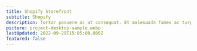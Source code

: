 ```yaml
---
title: Shopify Storefront
subtitle: Shopify
description: Tortor posuere ac ut consequat. Et malesuada fames ac turpis egestas sed. Accumsan lacus vel facilisis volutpat. Ac turpis egestas maecenas pharetra convallis posuere morbi. Blandit aliquam etiam erat velit. Libero id faucibus nisl tincidunt.
picture: project-desktop-sample.webp
lastUpdated: 2022-09-29T15:05:00.000Z
featured: false
---
```

